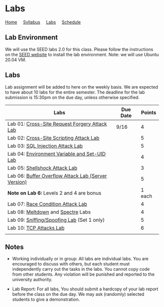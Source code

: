 # Labs

[Home](./index.md) &nbsp;&nbsp;&nbsp; [Syllabus](./syllabus.md)  &nbsp;&nbsp;&nbsp; [Labs](./labs.md) &nbsp;&nbsp;&nbsp; [Schedule](./schedule.md)

## Lab Environment

We will use the SEED labs 2.0 for this class. Please follow the instructions
on the [SEED website](https://seedsecuritylabs.org/labsetup.html) to install
the lab environment. Note: we will use Ubuntu 20.04 VM.

## Labs

Lab assignment will be added to here on the weekly basis. We are expected to have 
about 10 labs for the entire semester. The deadline for the lab submission 
is 15:30pm on the due day, unless otherwise specified. 


| Labs   | Due Date | Points |
| ---    | ---      | ---    |
| Lab 01: [Cross-Site Request Forgery Attack Lab](https://seedsecuritylabs.org/Labs_20.04/Web/Web_CSRF_Elgg/) | 9/16 | 4 |
| Lab 02: [Cross-Site Scripting Attack Lab](https://seedsecuritylabs.org/Labs_20.04/Web/Web_XSS_Elgg/) | | 5 |
| Lab 03: [SQL Injection Attack Lab](https://seedsecuritylabs.org/Labs_20.04/Web/Web_SQL_Injection/) | | 5 |
| Lab 04: [Environment Variable and Set-UID Lab](https://seedsecuritylabs.org/Labs_20.04/Software/Environment_Variable_and_SetUID/)    |  |  4  |
| Lab 05: [Shellshock Attack Lab](https://seedsecuritylabs.org/Labs_20.04/Software/Shellshock/)  |  |  3  |
| Lab 06: [Buffer Overflow Attack Lab (Server Version)](https://seedsecuritylabs.org/Labs_20.04/Software/Buffer_Overflow_Server/)  |  |  5  |
| **Note on Lab 6:** Levels 2 and 4 are bonus |   | 1 each  |
| Lab 07: [Race Condition Attack Lab](https://seedsecuritylabs.org/Labs_20.04/Software/Race_Condition/) | | 4 |
| Lab 08: [Meltdown](https://seedsecuritylabs.org/Labs_20.04/System/Meltdown_Attack/) and [Spectre](https://seedsecuritylabs.org/Labs_20.04/System/Spectre_Attack/) Labs| | 4 |
| Lab 09: [Sniffing/Spoofing Lab](https://seedsecuritylabs.org/Labs_20.04/Networking/Sniffing_Spoofing/) (Set 1 only) | | 5 |
| Lab 10: [TCP Attacks Lab](https://seedsecuritylabs.org/Labs_20.04/Networking/TCP_Attacks/) |   | 6 |
|  |   ||

## Notes

 - Working individually or in group: All labs are individual labs. You are 
   encouraged to discuss with others, but each student must independently
   carry out the tasks in the labs. You cannot copy code from other students.
   Any violation will be punished and reported to the university authority.

 - Lab Report: For all labs, You should submit a hardcopy of your lab report
   before the class on the due day. We may ask (randomly) selected students to
   give a demonstration.
